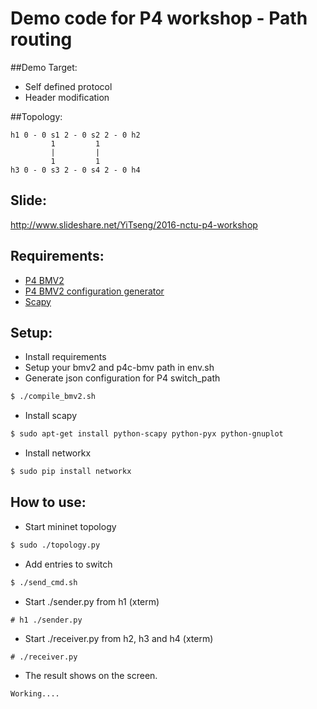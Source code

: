 Demo code for P4 workshop - Path routing
====

##Demo Target:

 - Self defined protocol
 - Header modification

##Topology:

```
h1 0 - 0 s1 2 - 0 s2 2 - 0 h2
         1         1
         |         |
         1         1
h3 0 - 0 s3 2 - 0 s4 2 - 0 h4
```

## Slide:

http://www.slideshare.net/YiTseng/2016-nctu-p4-workshop

## Requirements:

- [P4 BMV2](https://github.com/p4lang/behavioral-model)
- [P4 BMV2 configuration generator](https://github.com/p4lang/p4c-bm)
- [Scapy](http://www.secdev.org/projects/scapy/)

## Setup:

- Install requirements
- Setup your bmv2 and p4c-bmv path in env.sh
- Generate json configuration for P4 switch_path

```bash
$ ./compile_bmv2.sh
```

- Install scapy

```bash
$ sudo apt-get install python-scapy python-pyx python-gnuplot
```

- Install networkx

```bash
$ sudo pip install networkx
```

## How to use:

- Start mininet topology

```bash
$ sudo ./topology.py
```

- Add entries to switch

```bash
$ ./send_cmd.sh
```

- Start ./sender.py from h1 (xterm)

```
# h1 ./sender.py
```

- Start ./receiver.py from h2, h3 and h4 (xterm)

```
# ./receiver.py
```

- The result shows on the screen.

```
Working....
```
